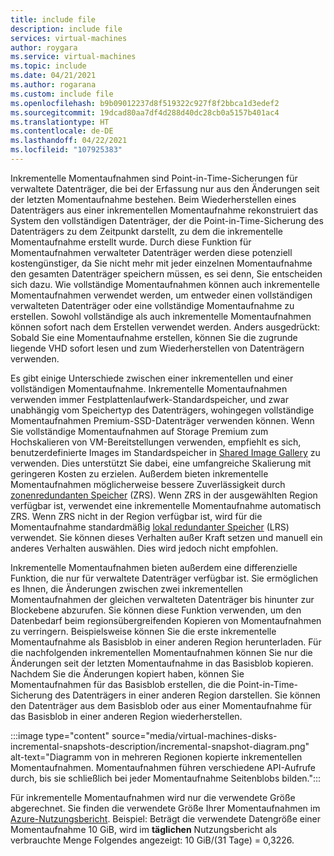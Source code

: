 ```yaml
---
title: include file
description: include file
services: virtual-machines
author: roygara
ms.service: virtual-machines
ms.topic: include
ms.date: 04/21/2021
ms.author: rogarana
ms.custom: include file
ms.openlocfilehash: b9b09012237d8f519322c927f8f2bbca1d3edef2
ms.sourcegitcommit: 19dcad80aa7df4d288d40dc28cb0a5157b401ac4
ms.translationtype: HT
ms.contentlocale: de-DE
ms.lasthandoff: 04/22/2021
ms.locfileid: "107925383"
---
```

Inkrementelle Momentaufnahmen sind Point-in-Time-Sicherungen für verwaltete Datenträger, die bei der Erfassung nur aus den Änderungen seit der letzten Momentaufnahme bestehen. Beim Wiederherstellen eines Datenträgers aus einer inkrementellen Momentaufnahme rekonstruiert das System den vollständigen Datenträger, der die Point-in-Time-Sicherung des Datenträgers zu dem Zeitpunkt darstellt, zu dem die inkrementelle Momentaufnahme erstellt wurde. Durch diese Funktion für Momentaufnahmen verwalteter Datenträger werden diese potenziell kostengünstiger, da Sie nicht mehr mit jeder einzelnen Momentaufnahme den gesamten Datenträger speichern müssen, es sei denn, Sie entscheiden sich dazu. Wie vollständige Momentaufnahmen können auch inkrementelle Momentaufnahmen verwendet werden, um entweder einen vollständigen verwalteten Datenträger oder eine vollständige Momentaufnahme zu erstellen. Sowohl vollständige als auch inkrementelle Momentaufnahmen können sofort nach dem Erstellen verwendet werden. Anders ausgedrückt: Sobald Sie eine Momentaufnahme erstellen, können Sie die zugrunde liegende VHD sofort lesen und zum Wiederherstellen von Datenträgern verwenden.

Es gibt einige Unterschiede zwischen einer inkrementellen und einer vollständigen Momentaufnahme. Inkrementelle Momentaufnahmen verwenden immer Festplattenlaufwerk-Standardspeicher, und zwar unabhängig vom Speichertyp des Datenträgers, wohingegen vollständige Momentaufnahmen Premium-SSD-Datenträger verwenden können. Wenn Sie vollständige Momentaufnahmen auf Storage Premium zum Hochskalieren von VM-Bereitstellungen verwenden, empfiehlt es sich, benutzerdefinierte Images im Standardspeicher in [Shared Image Gallery](../articles/virtual-machines/shared-image-galleries.md) zu verwenden. Dies unterstützt Sie dabei, eine umfangreiche Skalierung mit geringeren Kosten zu erzielen. Außerdem bieten inkrementelle Momentaufnahmen möglicherweise bessere Zuverlässigkeit durch [zonenredundanten Speicher](../articles/storage/common/storage-redundancy.md) (ZRS). Wenn ZRS in der ausgewählten Region verfügbar ist, verwendet eine inkrementelle Momentaufnahme automatisch ZRS. Wenn ZRS nicht in der Region verfügbar ist, wird für die Momentaufnahme standardmäßig [lokal redundanter Speicher](../articles/storage/common/storage-redundancy.md) (LRS) verwendet. Sie können dieses Verhalten außer Kraft setzen und manuell ein anderes Verhalten auswählen. Dies wird jedoch nicht empfohlen.

Inkrementelle Momentaufnahmen bieten außerdem eine differenzielle Funktion, die nur für verwaltete Datenträger verfügbar ist. Sie ermöglichen es Ihnen, die Änderungen zwischen zwei inkrementellen Momentaufnahmen der gleichen verwalteten Datenträger bis hinunter zur Blockebene abzurufen. Sie können diese Funktion verwenden, um den Datenbedarf beim regionsübergreifenden Kopieren von Momentaufnahmen zu verringern.  Beispielsweise können Sie die erste inkrementelle Momentaufnahme als Basisblob in einer anderen Region herunterladen. Für die nachfolgenden inkrementellen Momentaufnahmen können Sie nur die Änderungen seit der letzten Momentaufnahme in das Basisblob kopieren. Nachdem Sie die Änderungen kopiert haben, können Sie Momentaufnahmen für das Basisblob erstellen, die die Point-in-Time-Sicherung des Datenträgers in einer anderen Region darstellen. Sie können den Datenträger aus dem Basisblob oder aus einer Momentaufnahme für das Basisblob in einer anderen Region wiederherstellen.

:::image type="content" source="media/virtual-machines-disks-incremental-snapshots-description/incremental-snapshot-diagram.png" alt-text="Diagramm von in mehreren Regionen kopierte inkrementellen Momentaufnahmen. Momentaufnahmen führen verschiedene API-Aufrufe durch, bis sie schließlich bei jeder Momentaufnahme Seitenblobs bilden.":::

Für inkrementelle Momentaufnahmen wird nur die verwendete Größe abgerechnet. Sie finden die verwendete Größe Ihrer Momentaufnahmen im [Azure-Nutzungsbericht](../articles/cost-management-billing/understand/review-individual-bill.md). Beispiel: Beträgt die verwendete Datengröße einer Momentaufnahme 10 GiB, wird im **täglichen** Nutzungsbericht als verbrauchte Menge Folgendes angezeigt: 10 GiB/(31 Tage) = 0,3226.